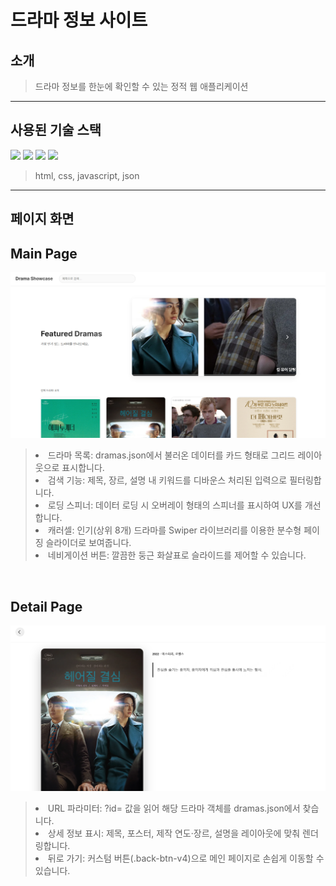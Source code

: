 # 드라마 정보 사이트

## 소개

> 드라마 정보를 한눈에 확인할 수 있는 정적 웹 애플리케이션

---

## 사용된 기술 스택

<p>
    <img src="https://cdn.jsdelivr.net/gh/devicons/devicon@latest/icons/html5/html5-original.svg" width="7%"/>
    <img src="https://cdn.jsdelivr.net/gh/devicons/devicon@latest/icons/css3/css3-original.svg" width="7%"/>
    <img src="https://cdn.jsdelivr.net/gh/devicons/devicon@latest/icons/javascript/javascript-original.svg" width="7%"/>
    <img src="https://cdn.jsdelivr.net/gh/devicons/devicon@latest/icons/json/json-original.svg" width="7%" />
</p>

> html, css, javascript, json

---

## 페이지 화면

## Main Page
<img src="./readme/MainPage.png">

><li>드라마 목록: dramas.json에서 불러온 데이터를 카드 형태로 그리드 레이아웃으로 표시합니다.<br>
><li>검색 기능: 제목, 장르, 설명 내 키워드를 디바운스 처리된 입력으로 필터링합니다.<br>
><li>로딩 스피너: 데이터 로딩 시 오버레이 형태의 스피너를 표시하여 UX를 개선합니다.<br>
><li>캐러셀: 인기(상위 8개) 드라마를 Swiper 라이브러리를 이용한 분수형 페이징 슬라이더로 보여줍니다.<br>
><li>네비게이션 버튼: 깔끔한 둥근 화살표로 슬라이드를 제어할 수 있습니다.


<br>

## Detail Page
<img src="./readme/DetailPage.png">

><li>URL 파라미터: ?id= 값을 읽어 해당 드라마 객체를 dramas.json에서 찾습니다.<br>
><li>상세 정보 표시: 제목, 포스터, 제작 연도·장르, 설명을 레이아웃에 맞춰 렌더링합니다.<br>
><li>뒤로 가기: 커스텀 버튼(.back-btn-v4)으로 메인 페이지로 손쉽게 이동할 수 있습니다.<br>